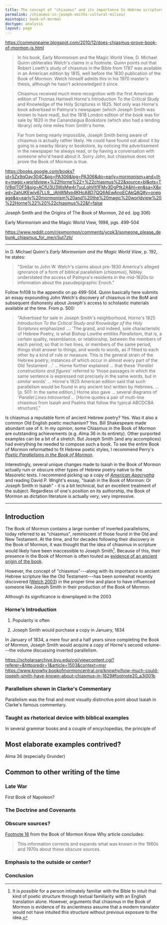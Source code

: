 ```yaml
---
title: The concept of "chiasmus" and its importance to Hebrew scripture was accessible in Joseph Smith's cultural milieu directly preceding the translation of the Book of Mormon.
permalink: /chiasmus-in-joseph-smiths-cultural-milieu/
maintopic: book-of-mormon
doctype: analysis
layout: page
---
```


https://commonpaine.blogspot.com/2010/12/does-chiasmus-prove-book-of-mormon-is.html

> In his book, Early Mormonism and the Magic World View, D. Michael Quinn obliterates Welch's claims in a footnote. Quinn points out that Robert Lowth's study of chiasmus in the Bible from 1787 was available in an American edition by 1815, well before the 1830 publication of the Book of Mormon. Welch himself admits this in his 1970 master's thesis, although he hasn't acknowledged it since.

> Chiasmus received much more recognition with the first American edition of Thomas Hartwell Horne's Introduction To the Critical Study and Knowledge of the Holy Scriptures in 1825. Not only was Horne's book advertised in Palmyra's newspaper (which Joseph Smith was known to have read), but the 1818 London edition of the book was for sale by 1820 in the Canandaigua Bookstore (which also had a lending library) only nine miles from Smith's home.

> Far from being nearly impossible, Joseph Smith being aware of chiasmus is actually rather likely. He could have found out about it by going to a nearby library or bookstore, by noticing the advertisement in the newspaper he always read, or by having a conversation with someone who'd heard about it. Sorry John, but chiasmus does not prove the Book of Mormon is true.

https://books.google.com/books?id=5Zx9qOay304C&pg=PA306&lpg=PA306&dq=early+mormonism+and+the+magic+worldview+%22Horne%22+%22chiasmus%22&source=bl&ots=TlV8qITOF5&sig=ACfU3U3WsMw4r7uuLghVlt1FMv3DgPtk2A&hl=en&sa=X&ved=2ahUKEwjv67LL9__iAhWMvp4KHcA8D7QQ6AEwAnoECAkQAQ#v=onepage&q=early%20mormonism%20and%20the%20magic%20worldview%20%22Horne%22%20%22chiasmus%22&f=false

Joseph Smith and the Origins of The Book of Mormon, 2d ed. (pg 306)

Early Mormonism and the Magic World View, 1998, pgs. 499-504


https://www.reddit.com/r/exmormon/comments/ycpk3/someone_please_debunk_chiasmus_for_me/c5ut7zh/

---

In D. Michael Quinn's *Early Mormonism and the Magic World View*, p. 192, he states:

>"Similar to John W. Welch's claims about pre-1830 America's alleged ignorance of a form of biblical parallelism (*chiasmus*), Nibley understated the access of Palmyra's residents in the mid-1820s to information about the pseudepigraphic Enoch."

Follow fn108 to the appendix on pp 499-504. Quinn basically here submits an essay expounding John Welch's discovery of chiasmus in the BoM and subsequent dishonesty about Joseph's access to scholastic materials available at the time. From p. 500:

>"Advertised for sale in Joseph Smith's neighborhood, Horne's 1825 *Introduction To the Critical Study and Knowledge of the Holy Scriptures* emphasized ...: 'The grand, and indeed, sole characteristic of Hebrew Poetry, is what Bishop Lowthe entitles *Parallelism*, that is, a certain quality, resemblance, or relationship, between the members of each period; so that in two lines, or members of the same period, things shall answer to things, and words to words, as if fitted to each other by a kind of rule or measure. This is the general strain of the Hebrew poetry; instances of which occur in almost every part of the Old Testament ...' ... Horne further explained ... that these '*Parallel constructions and figures*' referred to 'those passages in which the same sentence is expressed not precisely in the same words, but in *similar* words' ... Horne's 1825 American edition said that such parallelism would be found in any ancient text written by Hebrews. ... [p. 501: In the same edition,] Horne also gave ... several diagrams of '*Parallel Lines Introverted* ... [Horne quotes a pair of multi-line chiasmus from Isaiah and Psalms that follow the typical ABCDCBA structure]."

Is chiasmus a reputable form of ancient Hebrew poetry? Yes. Was it also a common Old English poetic mechanism? Yes. Bill Shakespeare made abundant use of it. In my opinion, some Chiasmus in the Book of Mormon are outstanding achievements (e.g. Alma 36 in its entirety). Other purported examples can be a bit of a stretch. But Joseph Smith (and any accomplices) had everything he needed to compose such a book. To see the entire Book of Mormon reformatted to fit Hebrew poetic styles, I recommend Perry's [*Poetic Parallelisms in the Book of Mormon*](http://www.amazon.com/Poetic-Parallelisms-Book-Mormon-Reformatted/dp/B002497BT8).

Interestingly, several unique changes made to Isaiah in the Book of Mormon actually ruin or obscure other types of Hebrew poetry native to the Masoretic texts. I recommend picking up a copy of [*American Apocrypha*](http://www.amazon.com/American-Apocrypha-Essays-Mormon-Mormonism/dp/1560851511) and reading David P. Wright's essay, "Isaiah in the Book of Mormon: Or Joseph Smith in Isaiah" - it is a bit technical, but an excellent treatment of the subject. Regardless of one's position on its authorship, the Book of Mormon as dictation literature is actually very, very impressive. 

---

## Introduction

The Book of Mormon contains a large number of inverted parallelisms, today referred to as "chiasmus", reminiscent of those found in the Old and New Testament.  At the time, and for decades following their discovery in the Book of Mormon, it was thought that the idea of chiasmus in scripture would likely have been inaccessible to Joseph Smith[^assumes_no_intuition].  Because of this, their presence in the Book of Mormon is often touted as [evidence of an ancient origin of the book](https://byustudies.byu.edu/content/chiasmus-book-mormon).

However, the concept of "chiasmus"---along with its importance to ancient Hebrew scripture like the Old Testament---has been somewhat recently discovered ([Welch 2003](https://scholarsarchive.byu.edu/cgi/viewcontent.cgi?referer=&httpsredir=1&article=1503&context=msr)) in the proper time and place to have influenced someone like Joseph Smith in their production of the Book of Mormon.

Although its significance is downplayed in the 2003 

### Horne's Introduction 



1. Popularity is often 

1. Joseph Smith would purchase a copy in January, 1834

In January of 1834, a mere four and a half years since completing the Book of Mormon, Joseph Smith would acquire a copy of Horne's second volume---the volume discussing inverted parallelism.

https://scholarsarchive.byu.edu/cgi/viewcontent.cgi?referer=&httpsredir=1&article=1503&context=msr
https://www.knowhy.bookofmormoncentral.org/knowhy/how-much-could-joseph-smith-have-known-about-chiasmus-in-1829#footnote20_a3i001b

### Parallelism shown in Clarke's Commentary

Parallelism was the final and most visually distinctive point about Isaiah in
Clarke's famous commentary.

### Taught as rhetorical device with biblical examples

In several grammar books and a couple of encyclopedias, the principle of 

## Most elaborate examples contrived?

Alma 36 (especially Grunder)

## Common to other writing of the time

### Late War

First Book of Napoleon?

### The Doctrine and Covenants 

### Obscure sources?

[Footnote 16](https://www.knowhy.bookofmormoncentral.org/knowhy/how-much-could-joseph-smith-have-known-about-chiasmus-in-1829#footnote16_9hqb3ie) from the Book of Mormon Know Why article concludes:

> This information corrects and expands what was known in the 1960s and 1970s about these obscure sources.

### Emphasis to the outside or center?


### Conclusion

[^assumes_no_intuition]: It is *possible* for a person intimately familiar with the Bible to intuit that kind of poetic structure through textual familiarity with an English translation alone.  However, arguments that chiasmus in the Book of Mormon is evidence of its ancientness assume that a modern translator would not have intuited this structure without previous exposure to the idea.
